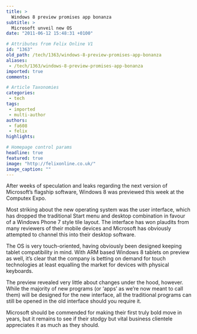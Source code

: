 ```yaml
---
title: >
  Windows 8 preview promises app bonanza
subtitle: >
  Microsoft unveil new OS
date: "2011-06-12 15:48:31 +0100"

# Attributes from Felix Online V1
id: "1363"
old_path: /tech/1363/windows-8-preview-promises-app-bonanza
aliases:
 - /tech/1363/windows-8-preview-promises-app-bonanza
imported: true
comments:

# Article Taxonomies
categories:
 - tech
tags:
 - imported
 - multi-author
authors:
 - fa608
 - felix
highlights:

# Homepage control params
headline: true
featured: true
image: "http://felixonline.co.uk/"
image_caption: ""
---
```


After weeks of speculation and leaks regarding the next version of Microsoft’s flagship software, Windows 8 was previewed this week at the Computex Expo.

Most striking about the new operating system was the user interface, which has dropped the traditional Start menu and desktop combination in favour of a Windows Phone 7 style tile layout. The interface has won plaudits from many reviewers of their mobile devices and Microsoft has obviously attempted to channel this into their desktop software.

The OS is very touch-oriented, having obviously been designed keeping tablet compatibility in mind. With ARM based Windows 8 tablets on preview as well, it’s clear that the company is betting on demand for touch technologies at least equalling the market for devices with physical keyboards.

The preview revealed very little about changes under the hood, however. While the majority of new programs (or ‘apps’ as we’re now meant to call them) will be designed for the new interface, all the traditional programs can still be opened in the old interface should you require it.

Microsoft should be commended for making their first truly bold move in years, but it remains to see if their stodgy but vital business clientele appreciates it as much as they should.
